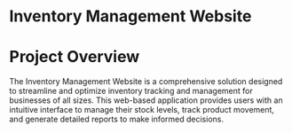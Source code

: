 # Inventory Management Website

# Project Overview
The Inventory Management Website is a comprehensive solution designed to streamline and optimize inventory tracking and management for businesses of all sizes. This web-based application provides users with an intuitive interface to manage their stock levels, track product movement, and generate detailed reports to make informed decisions.
